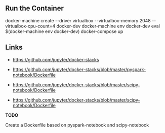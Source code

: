 ## Run the Container
docker-machine create --driver virtualbox --virtualbox-memory 2048 --virtualbox-cpu-count=4 docker-dev
docker-machine env docker-dev
eval $(docker-machine env docker-dev)
docker-compose up

## Links

* https://github.com/jupyter/docker-stacks

* https://github.com/jupyter/docker-stacks/blob/master/pyspark-notebook/Dockerfile
* https://github.com/jupyter/docker-stacks/blob/master/scipy-notebook/Dockerfile

* https://github.com/jupyter/docker-stacks/blob/master/scipy-notebook/Dockerfile

**TODO**

Create a Dockerfile based on pyspark-notebook and scipy-notebook
